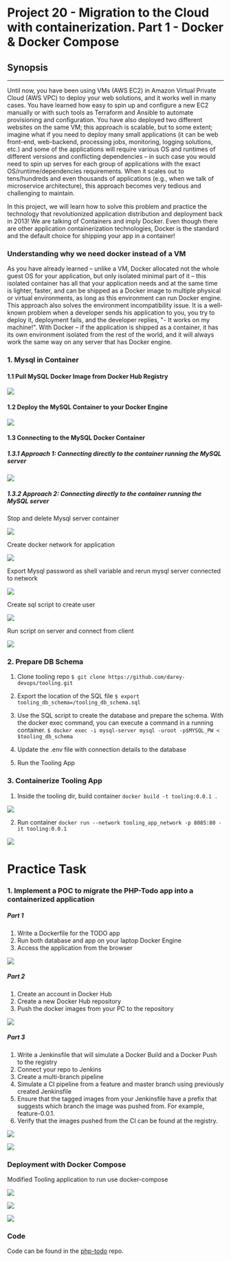 # Project 20 - Migration to the Сloud with containerization. Part 1 - Docker & Docker Compose


## Synopsis
-----------

Until now, you have been using VMs (AWS EC2) in Amazon Virtual Private Cloud (AWS VPC) to deploy your web solutions, and it works well in many cases. You have learned how easy to spin up and configure a new EC2 manually or with such tools as Terraform and Ansible to automate provisioning and configuration. You have also deployed two different websites on the same VM; this approach is scalable, but to some extent; imagine what if you need to deploy many small applications (it can be web front-end, web-backend, processing jobs, monitoring, logging solutions, etc.) and some of the applications will require various OS and runtimes of different versions and conflicting dependencies – in such case you would need to spin up serves for each group of applications with the exact OS/runtime/dependencies requirements. When it scales out to tens/hundreds and even thousands of applications (e.g., when we talk of microservice architecture), this approach becomes very tedious and challenging to maintain.

In this project, we will learn how to solve this problem and practice the technology that revolutionized application distribution and deployment back in 2013! We are talking of Containers and imply Docker. Even though there are other application containerization technologies, Docker is the standard and the default choice for shipping your app in a container!

### Understanding why we need docker instead of a VM

As you have already learned – unlike a VM, Docker allocated not the whole guest OS for your application, but only isolated minimal part of it – this isolated container has all that your application needs and at the same time is lighter, faster, and can be shipped as a Docker image to multiple physical or virtual environments, as long as this environment can run Docker engine. This approach also solves the environment incompatibility issue. It is a well-known problem when a developer sends his application to you, you try to deploy it, deployment fails, and the developer replies, "- It works on my machine!". With Docker – if the application is shipped as a container, it has its own environment isolated from the rest of the world, and it will always work the same way on any server that has Docker engine.

### 1. Mysql in Container

#### 1.1 Pull MySQL Docker Image from Docker Hub Registry

![](./mysql-docker-install.png)

#### 1.2 Deploy the MySQL Container to your Docker Engine

![](./mysql-container-run.png)


#### 1.3 Connecting to the MySQL Docker Container

##### 1.3.1 Approach 1: Connecting directly to the container running the MySQL server

![](./connect-1.png)

##### 1.3.2 Approach 2: Connecting directly to the container running the MySQL server

Stop and delete Mysql server container  

![](./stop-mysql-server.png)

Create docker network for application  

![](./create-docker-network.png)

Export Mysql password as shell variable and rerun mysql server connected to network

![](./export-password.png)

Create sql script to create user

![](./create-user-script.png)

Run script on server and connect from client

![](./connect-2)


### 2. Prepare DB Schema

1. Clone tooling repo
  `$ git clone https://github.com/darey-devops/tooling.git`

2. Export the location of the SQL file
  `$ export tooling_db_schema=/tooling_db_schema.sql`

3. Use the SQL script to create the database and prepare the schema. With the docker exec command, you can execute a command in a running container.
  `$ docker exec -i mysql-server mysql -uroot -p$MYSQL_PW < $tooling_db_schema`

4. Update the .env file with connection details to the database

5. Run the Tooling App


### 3. Containerize Tooling App

1. Inside the tooling dir, build container
  `docker build -t tooling:0.0.1 .`

![](./build-tooling-image.png)

2. Run container
  `docker run --network tooling_app_network -p 8085:80 -it tooling:0.0.1`

![](./tooling-app.png)


# Practice Task

### 1. Implement a POC to migrate the PHP-Todo app into a containerized application

##### Part 1
1. Write a Dockerfile for the TODO app
2. Run both database and app on your laptop Docker Engine
3. Access the application from the browser

![](./php-todo-app.png)

##### Part 2
1. Create an account in Docker Hub
2. Create a new Docker Hub repository
3. Push the docker images from your PC to the repository

![](./php-todo-docker-hub.png)

##### Part 3
1. Write a Jenkinsfile that will simulate a Docker Build and a Docker Push to the registry
2. Connect your repo to Jenkins
3. Create a multi-branch pipeline
4. Simulate a CI pipeline from a feature and master branch using previously created Jenkinsfile
5. Ensure that the tagged images from your Jenkinsfile have a prefix that suggests which branch the image was pushed from. For example, feature-0.0.1.
6. Verify that the images pushed from the CI can be found at the registry.

![](./jenkins-pipeline.png)

![](./jenkins-dockerhub.png)


### Deployment with Docker Compose

Modified Tooling application to run use docker-compose

![](./tooling-compose.png)

![](./tooling-compose-up.png)

![](./tooling-app-compose.png)


### Code
Code can be found in the [php-todo](https://github.com/toritsejuFO/php-todo) repo.
